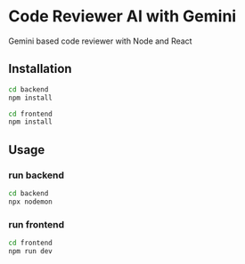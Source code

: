 # Code Reviewer AI with Gemini

Gemini based code reviewer with Node and React

## Installation

```bash
cd backend
npm install
```

```bash
cd frontend
npm install
```

## Usage

### run backend

```bash
cd backend
npx nodemon
```

### run frontend

```bash
cd frontend
npm run dev
```
